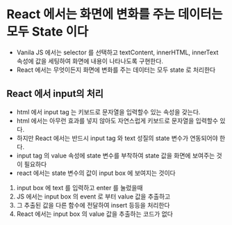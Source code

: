 # React 에서는 화면에 변화를 주는 데이터는 모두 State 이다

- Vanila JS 에서는 selector 를 선택하고 textContent, innerHTML,
  innerText 속성에 값을 세팅하여 화면에 내용이 나타나도록 구현한다.
- React 에서는 무엇이든지 화면에 변화를 주는 데이터는 모두
  state 로 처리한다

## React 에서 input의 처리

- html 에서 input tag 는 키보드로 문자열을 입력할수 있는 속성을 갖는다.
- html 에서는 아무런 효과를 넣지 않아도 자연스럽게 키보드로
  문자열을 입력할수 있다.
- 하지만 React 에서는 반드시 input tag 와 text 성질의 state 변수가 연동되어야 한다.
- input tag 의 value 속성에 state 변수를 부착하여 state 값을
  화면에 보여주는 것이 필요하다
- react 에서는 state 변수의 값이 input box 에 보여지는 것이다

1. input box 에 text 를 입력하고 enter 를 눌렀을때
2. JS 에서는 input box 의 event 로 부터 value 값을 추출하고
3. 그 추출된 값을 다른 함수에 전달하여 insert 등등을 처리한다
4. React 에서는 input box 의 value 값을 추출하는 코드가 없다
